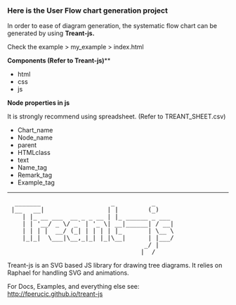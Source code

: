### Here is the User Flow chart generation project

In order to ease of diagram generation, the systematic flow chart can be generated by using **Treant-js.**

Check the example > my_example > index.html

**Components (Refer to Treant-js)****

- html
- css
- js

**Node properties in js**

It is strongly recommend using spreadsheet. (Refer to TREANT_SHEET.csv)

- Chart_name
- Node_name
- parent
- HTMLclass
- text
- Name_tag
- Remark_tag
- Example_tag

-----

<pre>
  _______                   _          _     
 |__   __|                 | |        (_)    
    | |_ __ ___  __ _ _ __ | |_ ______ _ ___ 
    | | '__/ _ \/ _` | '_ \| __|______| / __|
    | | | |  __/ (_| | | | | |_       | \__ \
    |_|_|  \___|\__,_|_| |_|\__|      | |___/
                                     _/ |    
                                    |__/     
</pre>

Treant-js is an SVG based JS library for drawing tree diagrams.
It relies on Raphael for handling SVG and animations.

For Docs, Examples, and everything else see:
http://fperucic.github.io/treant-js
